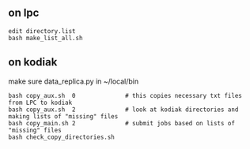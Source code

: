 
on lpc
------
```
edit directory.list
bash make_list_all.sh
```

on kodiak
---------
make sure data_replica.py in ~/local/bin
```
bash copy_aux.sh  0              # this copies necessary txt files from LPC to kodiak 
bash copy_aux.sh  2              # look at kodiak directories and making lists of "missing" files
bash copy_main.sh 2              # submit jobs based on lists of "missing" files
bash check_copy_directories.sh
```